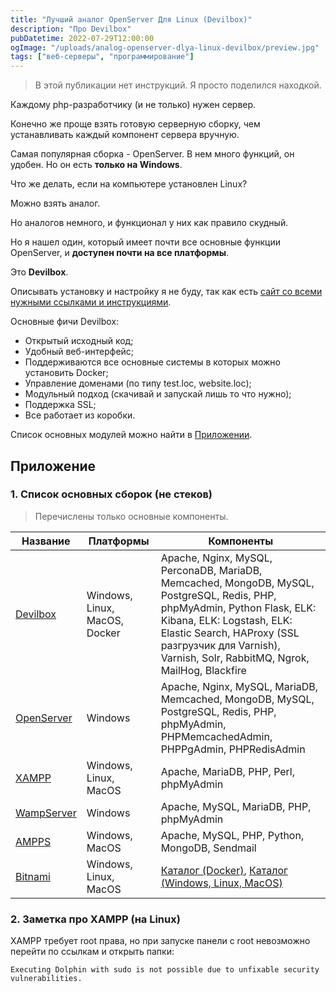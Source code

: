 ```yaml
---
title: "Лучший аналог OpenServer Для Linux (Devilbox)"
description: "Про Devilbox"
pubDatetime: 2022-07-29T12:00:00
ogImage: "/uploads/analog-openserver-dlya-linux-devilbox/preview.jpg"
tags: ["веб-серверы", "программирование"]
---
```


> В этой публикации нет инструкций. Я просто поделился находкой.

Каждому php-разработчику (и не только) нужен сервер.

Конечно же проще взять готовую серверную сборку, чем устанавливать каждый компонент сервера вручную.

Самая популярная сборка - OpenServer. В нем много функций, он удобен. Но он есть **только на Windows**.

Что же делать, если на компьютере установлен Linux?

Можно взять аналог.

Но аналогов немного, и функционал у них как правило скудный.

Но я нашел один, который имеет почти все основные функции OpenServer, и **доступен почти на все платформы**.

Это **Devilbox**.

Описывать установку и настройку я не буду, так как есть [сайт со всеми нужными ссылками и инструкциями](http://devilbox.org/).

Основные фичи Devilbox:

- Открытый исходный код;
- Удобный веб-интерфейс;
- Поддерживаются все основные системы в которых можно установить Docker;
- Управление доменами (по типу test.loc, website.loc);
- Модульный подход (скачивай и запускай лишь то что нужно);
- Поддержка SSL;
- Все работает из коробки.

Список основных модулей можно найти в [Приложении](#приложение).

## Приложение

### 1. Список основных сборок (не стеков)

> Перечислены только основные компоненты.

| Название                                  | Платформы                     | Компоненты                                                                                                                                                                                                                                                       |
| ----------------------------------------- | ----------------------------- | ---------------------------------------------------------------------------------------------------------------------------------------------------------------------------------------------------------------------------------------------------------------- |
| [Devilbox](http://devilbox.org/)          | Windows, Linux, MacOS, Docker | Apache, Nginx, MySQL, PerconaDB, MariaDB, Memcached, MongoDB, MySQL, PostgreSQL, Redis, PHP, phpMyAdmin, Python Flask, ELK: Kibana, ELK: Logstash, ELK: Elastic Search, HAProxy (SSL разгрузчик для Varnish), Varnish, Solr, RabbitMQ, Ngrok, MailHog, Blackfire |
| [OpenServer](https://ospanel.io/)         | Windows                       | Apache, Nginx, MySQL, MariaDB, Memcached, MongoDB, MySQL, PostgreSQL, Redis, PHP, phpMyAdmin, PHPMemcachedAdmin, PHPPgAdmin, PHPRedisAdmin                                                                                                                       |
| [XAMPP](https://www.apachefriends.org/)   | Windows, Linux, MacOS         | Apache, MariaDB, PHP, Perl, phpMyAdmin                                                                                                                                                                                                                           |
| [WampServer](https://www.wampserver.com/) | Windows                       | Apache, MySQL, MariaDB, PHP, phpMyAdmin                                                                                                                                                                                                                          |
| [AMPPS](https://www.ampps.com/)           | Windows, MacOS                | Apache, MySQL, PHP, Python, MongoDB, Sendmail                                                                                                                                                                                                                    |
| [Bitnami](https://bitnami.com/)           | Windows, Linux, MacOS         | [Каталог (Docker)](https://bitnami.com/stacks/containers), [Каталог (Windows, Linux, MacOS)](https://bitnami.com/stacks/installer)                                                                                                                               |

### 2. Заметка про XAMPP (на Linux)

XAMPP требует root права, но при запуске панели с root невозможно перейти по ссылкам и открыть папки:

```plaintext
Executing Dolphin with sudo is not possible due to unfixable security vulnerabilities.
```
